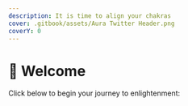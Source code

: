 ```yaml
---
description: It is time to align your chakras
cover: .gitbook/assets/Aura Twitter Header.png
coverY: 0
---
```


# 🙌 Welcome

Click below to begin your journey to enlightenment:
